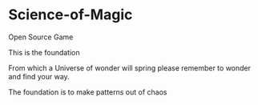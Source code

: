 # Science-of-Magic
Open Source Game

This is the foundation 

From which a Universe of wonder will spring please remember to wonder and find your way. 

The foundation is to make patterns out of chaos
